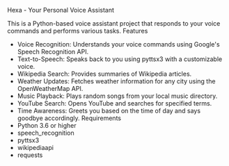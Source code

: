 Hexa - Your Personal Voice Assistant

This is a Python-based voice assistant project that responds to your voice commands and performs various tasks.
Features
 * Voice Recognition: Understands your voice commands using Google's Speech Recognition API.
 * Text-to-Speech: Speaks back to you using pyttsx3 with a customizable voice.
 * Wikipedia Search:  Provides summaries of Wikipedia articles.
 * Weather Updates: Fetches weather information for any city using the OpenWeatherMap API.
 * Music Playback: Plays random songs from your local music directory.
 * YouTube Search: Opens YouTube and searches for specified terms.
 * Time Awareness: Greets you based on the time of day and says goodbye accordingly.
Requirements
 * Python 3.6 or higher
 * speech_recognition
 * pyttsx3
 * wikipediaapi
 * requests
